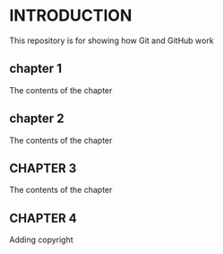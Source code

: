 # INTRODUCTION

This repository is for showing how Git and GitHub work

## chapter 1
The contents of the chapter

## chapter 2
The contents of the chapter

## CHAPTER 3
The contents of the chapter

## CHAPTER 4
Adding copyright 
